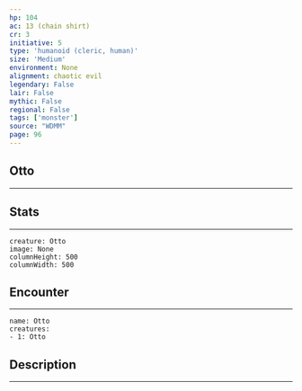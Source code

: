 ```yaml
---
hp: 104
ac: 13 (chain shirt)
cr: 3
initiative: 5
type: 'humanoid (cleric, human)'    
size: 'Medium'
environment: None
alignment: chaotic evil
legendary: False
lair: False
mythic: False
regional: False
tags: ['monster']
source: "WDMM"
page: 96
---
```


## Otto
---



## Stats
---

```statblock
creature: Otto
image: None
columnHeight: 500
columnWidth: 500
```

## Encounter
---

```encounter-table
name: Otto
creatures:
- 1: Otto
```

## Description
---




